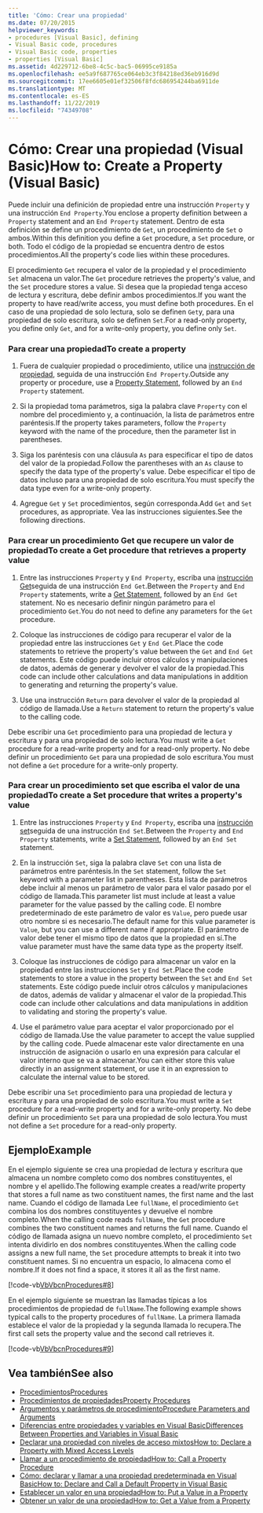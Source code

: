 ```yaml
---
title: 'Cómo: Crear una propiedad'
ms.date: 07/20/2015
helpviewer_keywords:
- procedures [Visual Basic], defining
- Visual Basic code, procedures
- Visual Basic code, properties
- properties [Visual Basic]
ms.assetid: 4d229712-6be8-4c5c-bac5-06995ce9185a
ms.openlocfilehash: ee5a9f687765ce064eb3c3f84218ed36eb916d9d
ms.sourcegitcommit: 17ee6605e01ef32506f8fdc686954244ba6911de
ms.translationtype: MT
ms.contentlocale: es-ES
ms.lasthandoff: 11/22/2019
ms.locfileid: "74349708"
---
```

# <a name="how-to-create-a-property-visual-basic"></a><span data-ttu-id="4b956-102">Cómo: Crear una propiedad (Visual Basic)</span><span class="sxs-lookup"><span data-stu-id="4b956-102">How to: Create a Property (Visual Basic)</span></span>
<span data-ttu-id="4b956-103">Puede incluir una definición de propiedad entre una instrucción `Property` y una instrucción `End Property`.</span><span class="sxs-lookup"><span data-stu-id="4b956-103">You enclose a property definition between a `Property` statement and an `End Property` statement.</span></span> <span data-ttu-id="4b956-104">Dentro de esta definición se define un procedimiento de `Get`, un procedimiento de `Set` o ambos.</span><span class="sxs-lookup"><span data-stu-id="4b956-104">Within this definition you define a `Get` procedure, a `Set` procedure, or both.</span></span> <span data-ttu-id="4b956-105">Todo el código de la propiedad se encuentra dentro de estos procedimientos.</span><span class="sxs-lookup"><span data-stu-id="4b956-105">All the property's code lies within these procedures.</span></span>  
  
 <span data-ttu-id="4b956-106">El procedimiento `Get` recupera el valor de la propiedad y el procedimiento `Set` almacena un valor.</span><span class="sxs-lookup"><span data-stu-id="4b956-106">The `Get` procedure retrieves the property's value, and the `Set` procedure stores a value.</span></span> <span data-ttu-id="4b956-107">Si desea que la propiedad tenga acceso de lectura y escritura, debe definir ambos procedimientos.</span><span class="sxs-lookup"><span data-stu-id="4b956-107">If you want the property to have read/write access, you must define both procedures.</span></span> <span data-ttu-id="4b956-108">En el caso de una propiedad de solo lectura, solo se definen `Get`y, para una propiedad de solo escritura, solo se definen `Set`.</span><span class="sxs-lookup"><span data-stu-id="4b956-108">For a read-only property, you define only `Get`, and for a write-only property, you define only `Set`.</span></span>  
  
### <a name="to-create-a-property"></a><span data-ttu-id="4b956-109">Para crear una propiedad</span><span class="sxs-lookup"><span data-stu-id="4b956-109">To create a property</span></span>  
  
1. <span data-ttu-id="4b956-110">Fuera de cualquier propiedad o procedimiento, utilice una [instrucción de propiedad](../../../../visual-basic/language-reference/statements/property-statement.md), seguida de una instrucción `End Property`.</span><span class="sxs-lookup"><span data-stu-id="4b956-110">Outside any property or procedure, use a [Property Statement](../../../../visual-basic/language-reference/statements/property-statement.md), followed by an `End Property` statement.</span></span>  
  
2. <span data-ttu-id="4b956-111">Si la propiedad toma parámetros, siga la palabra clave `Property` con el nombre del procedimiento y, a continuación, la lista de parámetros entre paréntesis.</span><span class="sxs-lookup"><span data-stu-id="4b956-111">If the property takes parameters, follow the `Property` keyword with the name of the procedure, then the parameter list in parentheses.</span></span>  
  
3. <span data-ttu-id="4b956-112">Siga los paréntesis con una cláusula `As` para especificar el tipo de datos del valor de la propiedad.</span><span class="sxs-lookup"><span data-stu-id="4b956-112">Follow the parentheses with an `As` clause to specify the data type of the property's value.</span></span> <span data-ttu-id="4b956-113">Debe especificar el tipo de datos incluso para una propiedad de solo escritura.</span><span class="sxs-lookup"><span data-stu-id="4b956-113">You must specify the data type even for a write-only property.</span></span>  
  
4. <span data-ttu-id="4b956-114">Agregue `Get` y `Set` procedimientos, según corresponda.</span><span class="sxs-lookup"><span data-stu-id="4b956-114">Add `Get` and `Set` procedures, as appropriate.</span></span> <span data-ttu-id="4b956-115">Vea las instrucciones siguientes.</span><span class="sxs-lookup"><span data-stu-id="4b956-115">See the following directions.</span></span>  
  
### <a name="to-create-a-get-procedure-that-retrieves-a-property-value"></a><span data-ttu-id="4b956-116">Para crear un procedimiento Get que recupere un valor de propiedad</span><span class="sxs-lookup"><span data-stu-id="4b956-116">To create a Get procedure that retrieves a property value</span></span>  
  
1. <span data-ttu-id="4b956-117">Entre las instrucciones `Property` y `End Property`, escriba una [instrucción Get](../../../../visual-basic/language-reference/statements/get-statement.md)seguida de una instrucción `End Get`.</span><span class="sxs-lookup"><span data-stu-id="4b956-117">Between the `Property` and `End Property` statements, write a [Get Statement](../../../../visual-basic/language-reference/statements/get-statement.md), followed by an `End Get` statement.</span></span> <span data-ttu-id="4b956-118">No es necesario definir ningún parámetro para el procedimiento `Get`.</span><span class="sxs-lookup"><span data-stu-id="4b956-118">You do not need to define any parameters for the `Get` procedure.</span></span>  
  
2. <span data-ttu-id="4b956-119">Coloque las instrucciones de código para recuperar el valor de la propiedad entre las instrucciones `Get` y `End Get`.</span><span class="sxs-lookup"><span data-stu-id="4b956-119">Place the code statements to retrieve the property's value between the `Get` and `End Get` statements.</span></span> <span data-ttu-id="4b956-120">Este código puede incluir otros cálculos y manipulaciones de datos, además de generar y devolver el valor de la propiedad.</span><span class="sxs-lookup"><span data-stu-id="4b956-120">This code can include other calculations and data manipulations in addition to generating and returning the property's value.</span></span>  
  
3. <span data-ttu-id="4b956-121">Use una instrucción `Return` para devolver el valor de la propiedad al código de llamada.</span><span class="sxs-lookup"><span data-stu-id="4b956-121">Use a `Return` statement to return the property's value to the calling code.</span></span>  
  
 <span data-ttu-id="4b956-122">Debe escribir una `Get` procedimiento para una propiedad de lectura y escritura y para una propiedad de solo lectura.</span><span class="sxs-lookup"><span data-stu-id="4b956-122">You must write a `Get` procedure for a read-write property and for a read-only property.</span></span> <span data-ttu-id="4b956-123">No debe definir un procedimiento `Get` para una propiedad de solo escritura.</span><span class="sxs-lookup"><span data-stu-id="4b956-123">You must not define a `Get` procedure for a write-only property.</span></span>  
  
### <a name="to-create-a-set-procedure-that-writes-a-propertys-value"></a><span data-ttu-id="4b956-124">Para crear un procedimiento set que escriba el valor de una propiedad</span><span class="sxs-lookup"><span data-stu-id="4b956-124">To create a Set procedure that writes a property's value</span></span>  
  
1. <span data-ttu-id="4b956-125">Entre las instrucciones `Property` y `End Property`, escriba una [instrucción set](../../../../visual-basic/language-reference/statements/set-statement.md)seguida de una instrucción `End Set`.</span><span class="sxs-lookup"><span data-stu-id="4b956-125">Between the `Property` and `End Property` statements, write a [Set Statement](../../../../visual-basic/language-reference/statements/set-statement.md), followed by an `End Set` statement.</span></span>  
  
2. <span data-ttu-id="4b956-126">En la instrucción `Set`, siga la palabra clave `Set` con una lista de parámetros entre paréntesis.</span><span class="sxs-lookup"><span data-stu-id="4b956-126">In the `Set` statement, follow the `Set` keyword with a parameter list in parentheses.</span></span> <span data-ttu-id="4b956-127">Esta lista de parámetros debe incluir al menos un parámetro de valor para el valor pasado por el código de llamada.</span><span class="sxs-lookup"><span data-stu-id="4b956-127">This parameter list must include at least a value parameter for the value passed by the calling code.</span></span> <span data-ttu-id="4b956-128">El nombre predeterminado de este parámetro de valor es `Value`, pero puede usar otro nombre si es necesario.</span><span class="sxs-lookup"><span data-stu-id="4b956-128">The default name for this value parameter is `Value`, but you can use a different name if appropriate.</span></span> <span data-ttu-id="4b956-129">El parámetro de valor debe tener el mismo tipo de datos que la propiedad en sí.</span><span class="sxs-lookup"><span data-stu-id="4b956-129">The value parameter must have the same data type as the property itself.</span></span>  
  
3. <span data-ttu-id="4b956-130">Coloque las instrucciones de código para almacenar un valor en la propiedad entre las instrucciones `Set` y `End Set`.</span><span class="sxs-lookup"><span data-stu-id="4b956-130">Place the code statements to store a value in the property between the `Set` and `End Set` statements.</span></span> <span data-ttu-id="4b956-131">Este código puede incluir otros cálculos y manipulaciones de datos, además de validar y almacenar el valor de la propiedad.</span><span class="sxs-lookup"><span data-stu-id="4b956-131">This code can include other calculations and data manipulations in addition to validating and storing the property's value.</span></span>  
  
4. <span data-ttu-id="4b956-132">Use el parámetro value para aceptar el valor proporcionado por el código de llamada.</span><span class="sxs-lookup"><span data-stu-id="4b956-132">Use the value parameter to accept the value supplied by the calling code.</span></span> <span data-ttu-id="4b956-133">Puede almacenar este valor directamente en una instrucción de asignación o usarlo en una expresión para calcular el valor interno que se va a almacenar.</span><span class="sxs-lookup"><span data-stu-id="4b956-133">You can either store this value directly in an assignment statement, or use it in an expression to calculate the internal value to be stored.</span></span>  
  
 <span data-ttu-id="4b956-134">Debe escribir una `Set` procedimiento para una propiedad de lectura y escritura y para una propiedad de solo escritura.</span><span class="sxs-lookup"><span data-stu-id="4b956-134">You must write a `Set` procedure for a read-write property and for a write-only property.</span></span> <span data-ttu-id="4b956-135">No debe definir un procedimiento `Set` para una propiedad de solo lectura.</span><span class="sxs-lookup"><span data-stu-id="4b956-135">You must not define a `Set` procedure for a read-only property.</span></span>  
  
## <a name="example"></a><span data-ttu-id="4b956-136">Ejemplo</span><span class="sxs-lookup"><span data-stu-id="4b956-136">Example</span></span>  
 <span data-ttu-id="4b956-137">En el ejemplo siguiente se crea una propiedad de lectura y escritura que almacena un nombre completo como dos nombres constituyentes, el nombre y el apellido.</span><span class="sxs-lookup"><span data-stu-id="4b956-137">The following example creates a read/write property that stores a full name as two constituent names, the first name and the last name.</span></span> <span data-ttu-id="4b956-138">Cuando el código de llamada Lee `fullName`, el procedimiento `Get` combina los dos nombres constituyentes y devuelve el nombre completo.</span><span class="sxs-lookup"><span data-stu-id="4b956-138">When the calling code reads `fullName`, the `Get` procedure combines the two constituent names and returns the full name.</span></span> <span data-ttu-id="4b956-139">Cuando el código de llamada asigna un nuevo nombre completo, el procedimiento `Set` intenta dividirlo en dos nombres constituyentes.</span><span class="sxs-lookup"><span data-stu-id="4b956-139">When the calling code assigns a new full name, the `Set` procedure attempts to break it into two constituent names.</span></span> <span data-ttu-id="4b956-140">Si no encuentra un espacio, lo almacena como el nombre.</span><span class="sxs-lookup"><span data-stu-id="4b956-140">If it does not find a space, it stores it all as the first name.</span></span>  
  
 [!code-vb[VbVbcnProcedures#8](~/samples/snippets/visualbasic/VS_Snippets_VBCSharp/VbVbcnProcedures/VB/Class1.vb#8)]  
  
 <span data-ttu-id="4b956-141">En el ejemplo siguiente se muestran las llamadas típicas a los procedimientos de propiedad de `fullName`.</span><span class="sxs-lookup"><span data-stu-id="4b956-141">The following example shows typical calls to the property procedures of `fullName`.</span></span> <span data-ttu-id="4b956-142">La primera llamada establece el valor de la propiedad y la segunda llamada lo recupera.</span><span class="sxs-lookup"><span data-stu-id="4b956-142">The first call sets the property value and the second call retrieves it.</span></span>  
  
 [!code-vb[VbVbcnProcedures#9](~/samples/snippets/visualbasic/VS_Snippets_VBCSharp/VbVbcnProcedures/VB/Class1.vb#9)]  
  
## <a name="see-also"></a><span data-ttu-id="4b956-143">Vea también</span><span class="sxs-lookup"><span data-stu-id="4b956-143">See also</span></span>

- [<span data-ttu-id="4b956-144">Procedimientos</span><span class="sxs-lookup"><span data-stu-id="4b956-144">Procedures</span></span>](./index.md)
- [<span data-ttu-id="4b956-145">Procedimientos de propiedades</span><span class="sxs-lookup"><span data-stu-id="4b956-145">Property Procedures</span></span>](./property-procedures.md)
- [<span data-ttu-id="4b956-146">Argumentos y parámetros de procedimiento</span><span class="sxs-lookup"><span data-stu-id="4b956-146">Procedure Parameters and Arguments</span></span>](./procedure-parameters-and-arguments.md)
- [<span data-ttu-id="4b956-147">Diferencias entre propiedades y variables en Visual Basic</span><span class="sxs-lookup"><span data-stu-id="4b956-147">Differences Between Properties and Variables in Visual Basic</span></span>](./differences-between-properties-and-variables.md)
- [<span data-ttu-id="4b956-148">Declarar una propiedad con niveles de acceso mixtos</span><span class="sxs-lookup"><span data-stu-id="4b956-148">How to: Declare a Property with Mixed Access Levels</span></span>](./how-to-declare-a-property-with-mixed-access-levels.md)
- [<span data-ttu-id="4b956-149">Llamar a un procedimiento de propiedad</span><span class="sxs-lookup"><span data-stu-id="4b956-149">How to: Call a Property Procedure</span></span>](./how-to-call-a-property-procedure.md)
- [<span data-ttu-id="4b956-150">Cómo: declarar y llamar a una propiedad predeterminada en Visual Basic</span><span class="sxs-lookup"><span data-stu-id="4b956-150">How to: Declare and Call a Default Property in Visual Basic</span></span>](./how-to-declare-and-call-a-default-property.md)
- [<span data-ttu-id="4b956-151">Establecer un valor en una propiedad</span><span class="sxs-lookup"><span data-stu-id="4b956-151">How to: Put a Value in a Property</span></span>](./how-to-put-a-value-in-a-property.md)
- [<span data-ttu-id="4b956-152">Obtener un valor de una propiedad</span><span class="sxs-lookup"><span data-stu-id="4b956-152">How to: Get a Value from a Property</span></span>](./how-to-get-a-value-from-a-property.md)
